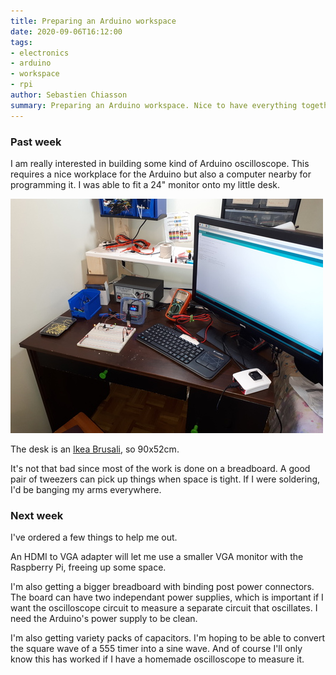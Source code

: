 ```yaml
---
title: Preparing an Arduino workspace
date: 2020-09-06T16:12:00
tags:
- electronics
- arduino
- workspace
- rpi
author: Sebastien Chiasson
summary: Preparing an Arduino workspace. Nice to have everything together.
---
```


### Past week

I am really interested in building some kind of Arduino oscilloscope. This requires a nice workplace for the Arduino but also a computer nearby for programming it. I was able to fit a 24" monitor onto my little desk.

![Setup](images/20200905_115309.jpg)

The desk is an [Ikea Brusali](https://www.ikea.com/ca/en/p/brusali-desk-brown-30302299/), so 90x52cm.

It's not that bad since most of the work is done on a breadboard. A good pair of tweezers can pick up things when space is tight. If I were soldering, I'd be banging my arms everywhere.

### Next week

I've ordered a few things to help me out.

An HDMI to VGA adapter will let me use a smaller VGA monitor with the Raspberry Pi, freeing up some space.

I'm also getting a bigger breadboard with binding post power connectors. The board can have two independant power supplies, which is important if I want the oscilloscope circuit to measure a separate circuit that oscillates. I need the Arduino's power supply to be clean.

I'm also getting variety packs of capacitors. I'm hoping to be able to convert the square wave of a 555 timer into a sine wave. And of course I'll only know this has worked if I have a homemade oscilloscope to measure it.
